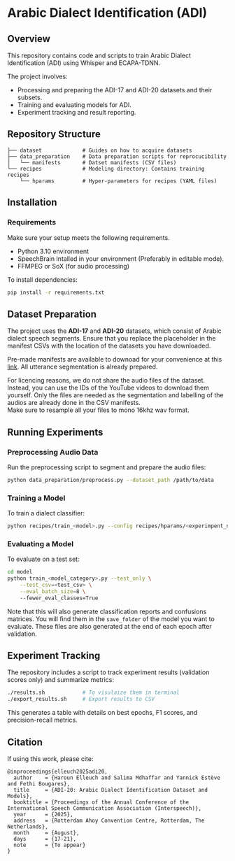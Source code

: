 # Arabic Dialect Identification (ADI)

## Overview
This repository contains code and scripts to train Arabic Dialect Identification (ADI) using Whisper and ECAPA-TDNN.

The project involves:
- Processing and preparing the ADI-17 and ADI-20 datasets and their subsets.
- Training and evaluating models for ADI.
- Experiment tracking and result reporting.

## Repository Structure
```
├── dataset             # Guides on how to acquire datasets
├── data_preparation    # Data preparation scripts for reprocucibility
│   └── manifests       # Datset manifests (CSV files)
└── recipes             # Modeling directory: Contains training recipes
    └── hparams         # Hyper-parameters for recipes (YAML files)
```

## Installation
### Requirements
Make sure your setup meets the following requirements.
- Python 3.10 environment
- SpeechBrain Intalled in your environment (Preferably in editable mode).
- FFMPEG or SoX (for audio processing)

To install dependencies:
```bash
pip install -r requirements.txt
```

## Dataset Preparation
The project uses the **ADI-17** and **ADI-20** datasets, which consist of Arabic dialect speech segments. Ensure that you replace the placeholder in the manifest CSVs with the location of the datasets you have downloaded.  

Pre-made manifests are available to downoad for your convenience at this [link](https://elyadata-my.sharepoint.com/:f:/p/haroun_elleuch/ErGuqCu8uXBBu0dSQu_WwmsBxwdPWoQyWfHQ67H7xav2uw?e=nk559T). All utterance segmentation is already prepared.

For licencing reasons, we do not share the audio files of the dataset. Instead, you can use the IDs of the YouTube videos to download them yourself. Only the files are needed as the segmentation and labelling of the audios are already done in the CSV manifests.  
Make sure to resample all your files to mono 16khz wav format.

## Running Experiments
### Preprocessing Audio Data
Run the preprocessing script to segment and prepare the audio files:
```bash
python data_preparation/preprocess.py --dataset_path /path/to/data
```

### Training a Model
To train a dialect classifier:
```bash
python recipes/train_<model>.py --config recipes/hparams/<experimpent_name>.yaml
```

### Evaluating a Model
To evaluate on a test set:
```bash
cd model
python train_<model_category>.py --test_only \
    --test_csv=<test_csv> \
    --eval_batch_size=8 \ 
    --fewer_eval_classes=True
```
Note that this will also generate classification reports and confusions matrices. You will find them in the `save_folder` of the model you want to evaluate. These files are also generated at the end of each epoch after validation.

## Experiment Tracking
The repository includes a script to track experiment results (validation scores only) and summarize metrics:
```bash
./results.sh            # To visulaize them in terminal
./export_results.sh     # Export results to CSV
```
This generates a table with details on best epochs, F1 scores, and precision-recall metrics.

## Citation
If using this work, please cite:
```
@inproceedings{elleuch2025adi20,
  author    = {Haroun Elleuch and Salima Mdhaffar and Yannick Estève and Fethi Bougares},
  title     = {ADI‑20: Arabic Dialect Identification Dataset and Models},
  booktitle = {Proceedings of the Annual Conference of the International Speech Communication Association (Interspeech)},
  year      = {2025},
  address   = {Rotterdam Ahoy Convention Centre, Rotterdam, The Netherlands},
  month     = {August},
  days      = {17‑21},
  note      = {To appear}
}
```